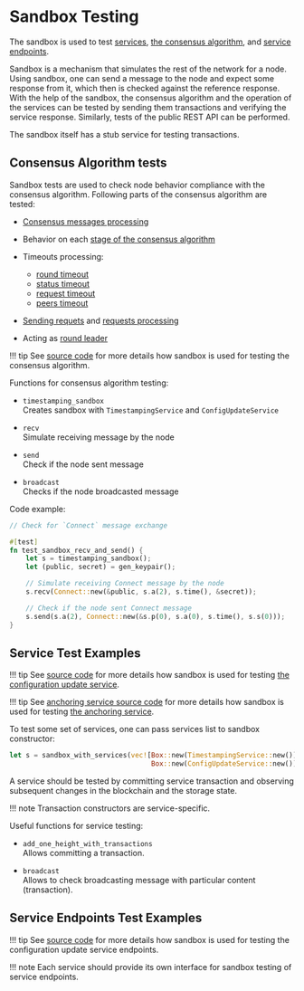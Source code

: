 # Sandbox Testing

The sandbox is used to test [services](../architecture/services.md),
[the consensus algorithm](consensus/specification.md),
and [service endpoints](../glossary.md#service-endpoint).

Sandbox is a mechanism that simulates the rest of the network for a node. Using
sandbox, one can send a message to the node and expect some response from it,
which then is checked against the reference response. With the help of the
sandbox, the consensus algorithm and the operation of the services can be tested
by sending them transactions and verifying the service response. Similarly,
tests of the public REST API can be performed.

The sandbox itself has a stub service for testing transactions.

## Consensus Algorithm tests

Sandbox tests are used to check node behavior compliance with the consensus algorithm.
Following parts of the consensus algorithm are tested:

- [Consensus messages processing](consensus/specification.md#message-processing)
- Behavior on each [stage of the consensus algorithm](consensus/specification.md#consensus-algorithm-stages)
- Timeouts processing:

    - [round timeout](consensus/specification.md#round-timeout-processing)
    - [status timeout](consensus/specification.md#status-timeout-processing)
    - [request timeout](consensus/requests.md#request-timeout)
    - [peers timeout](consensus/requests.md#peers-timeout)

- [Sending requets](consensus/requests.md#sending-requests) and
  [requests processing](consensus/requests.md#requests-processing)
- Acting as [round leader](../architecture/consensus.md#strawman-version)

!!! tip
    See [source code](https://github.com/exonum/exonum-core/blob/master/sandbox/tests/consensus.rs)
    for more details how sandbox is used for testing the consensus algorithm.

Functions for consensus algorithm testing:

- `timestamping_sandbox`  
  Creates sandbox with `TimestampingService` and `ConfigUpdateService`

- `recv`  
  Simulate receiving message by the node

- `send`  
  Check if the node sent message

- `broadcast`  
  Checks if the node broadcasted message

Code example:

```Rust
// Check for `Connect` message exchange

#[test]
fn test_sandbox_recv_and_send() {
    let s = timestamping_sandbox();
    let (public, secret) = gen_keypair();

    // Simulate receiving Connect message by the node
    s.recv(Connect::new(&public, s.a(2), s.time(), &secret));

    // Check if the node sent Connect message
    s.send(s.a(2), Connect::new(&s.p(0), s.a(0), s.time(), s.s(0)));
}
```

## Service Test Examples

!!! tip
    See [source code](https://github.com/exonum/exonum-configuration/blob/master/sandbox_tests/src/lib.rs)
    for more details how sandbox is used for testing
    [the configuration update service](configuration-updater.md).

!!! tip
    See [anchoring service source code](https://github.com/exonum/exonum-btc-anchoring/tree/master/sandbox_tests/tests)
    for more details how sandbox is used for testing [the anchoring service](bitcoin-anchoring.md).

To test some set of services, one can pass services list to sandbox constructor:

```Rust
let s = sandbox_with_services(vec![Box::new(TimestampingService::new()),
                                   Box::new(ConfigUpdateService::new())])
```

A service should be tested by committing service transaction and observing
subsequent changes in the blockchain and the storage state.

!!! note
    Transaction constructors are service-specific.

Useful functions for service testing:

- `add_one_height_with_transactions`  
  Allows committing a transaction.

- `broadcast`  
  Allows to check broadcasting message with particular content (transaction).

## Service Endpoints Test Examples

!!! tip
    See [source code](https://github.com/exonum/exonum-configuration/blob/master/sandbox_tests/src/api_tests.rs)
    for more details how sandbox is used for testing the configuration update
    service endpoints.

!!! note
    Each service should provide its own interface for sandbox testing of service
    endpoints.
